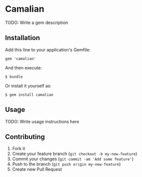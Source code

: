# Camalian

TODO: Write a gem description

## Installation

Add this line to your application's Gemfile:

    gem 'camalian'

And then execute:

    $ bundle

Or install it yourself as:

    $ gem install camalian

## Usage

TODO: Write usage instructions here

## Contributing

1. Fork it
2. Create your feature branch (`git checkout -b my-new-feature`)
3. Commit your changes (`git commit -am 'Add some feature'`)
4. Push to the branch (`git push origin my-new-feature`)
5. Create new Pull Request
